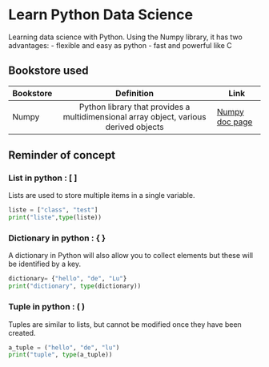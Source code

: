 # Learn Python Data Science

Learning data science with Python.
Using the Numpy library, it has two advantages:
    - flexible and easy as python
    - fast and powerful like C

## Bookstore used

| Bookstore   |      Definition     | Link |
|----------|:-------------:| ----- |
| Numpy | Python library that provides a multidimensional array object, various derived objects | [Numpy doc page](t.ly/yKN-)

## Reminder of concept

### List in python : [ ]
Lists are used to store multiple items in a single variable.
```Python
liste = ["class", "test"]
print("liste",type(liste))
```


### Dictionary in python : { }
A dictionary in Python will also allow you to collect elements but these will be identified by a key.
```Python
dictionary= {"hello", "de", "Lu"}
print("dictionary", type(dictionary))
```

### Tuple in python : ( )
Tuples are similar to lists, but cannot be modified once they have been created.
```Python
a_tuple = ("hello", "de", "lu")
print("tuple", type(a_tuple))
```